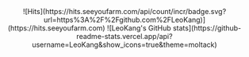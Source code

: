 <div align=center>
![Hits](https://hits.seeyoufarm.com/api/count/incr/badge.svg?url=https%3A%2F%2Fgithub.com%2FLeoKang)](https://hits.seeyoufarm.com) 
![LeoKang's GitHub stats](https://github-readme-stats.vercel.app/api?username=LeoKang&show_icons=true&theme=moltack)
</div>
